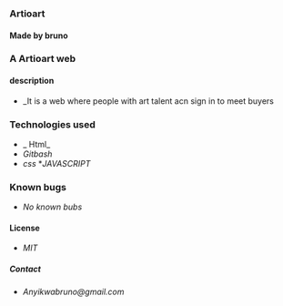 ### Artioart
#### Made by bruno
### A Artioart web
####  description
* _It is a web where people with art talent acn sign in to meet buyers
### Technologies used
* _ Html_
* _Gitbash_
* _css_
*_JAVASCRIPT_
### Known bugs 
* _No known bubs_
#### License
* _MIT_
##### Contact
* _Anyikwabruno@gmail.com_